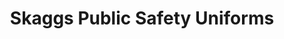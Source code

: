 ---
title: "Skaggs Public Safety Uniforms"
url: /mesa/skaggs-public-safety-uniforms/
shop: clothes
---